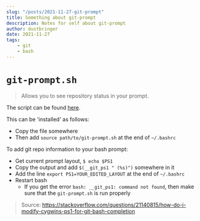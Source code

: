 ```yaml
---
slug: "/posts/2021-11-27-git-prompt"
title: Something about git-prompt
description: Notes for self about git-prompt
author: dustbringer
date: 2021-11-27
tags:
    - git
    - bash
---
```


# `git-prompt.sh`
> Allows you to see repository status in your prompt.

The script can be found [here](https://raw.githubusercontent.com/git/git/master/contrib/completion/git-prompt.sh).

This can be 'installed' as follows:
- Copy the file somewhere
- Then add `source path/to/git-prompt.sh` at the end of `~/.bashrc`

To add git repo information to your bash prompt:
- Get current prompt layout, `$ echo $PS1`
- Copy the output and add `$(__git_ps1 " (%s)")` somewhere in it
- Add the line `export PS1=YOUR_EDITED_LAYOUT` at the end of `~/.bashrc`
- Restart bash
  - If you get the error `bash: __git_ps1: command not found`, then make sure that the `git-prompt.sh` is run properly

> Source: https://stackoverflow.com/questions/21140815/how-do-i-modify-cygwins-ps1-for-git-bash-completion

